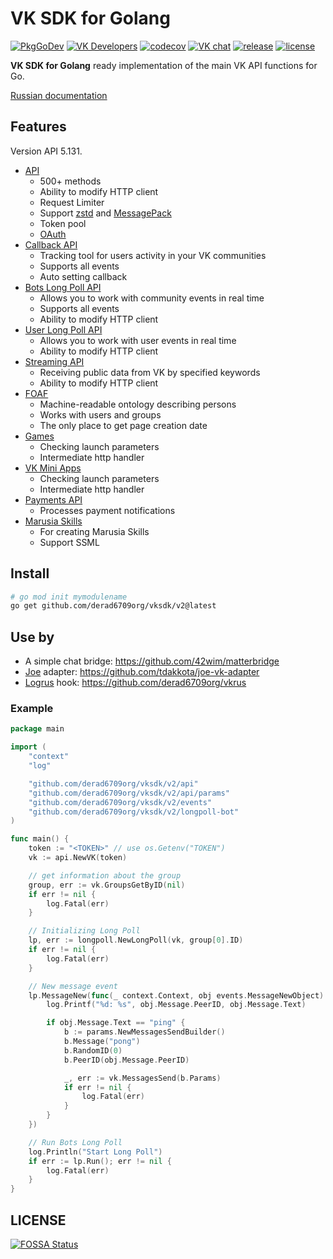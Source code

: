 # VK SDK for Golang

[![PkgGoDev](https://pkg.go.dev/badge/github.com/derad6709org/vksdk/v2/v2)](https://pkg.go.dev/github.com/derad6709org/vksdk/v2?tab=subdirectories)
[![VK Developers](https://img.shields.io/badge/developers-%234a76a8.svg?logo=VK&logoColor=white)](https://dev.vk.com/)
[![codecov](https://codecov.io/gh/derad6709org/vksdk/branch/master/graph/badge.svg)](https://codecov.io/gh/derad6709org/vksdk)
[![VK chat](https://img.shields.io/badge/VK%20chat-%234a76a8.svg?logo=VK&logoColor=white)](https://vk.me/join/AJQ1d6Or8Q00Y_CSOESfbqGt)
[![release](https://img.shields.io/github/v/tag/derad6709org/vksdk?label=release)](https://github.com/derad6709org/vksdk/releases)
[![license](https://img.shields.io/github/license/derad6709org/vksdk.svg?maxAge=2592000)](https://github.com/derad6709org/vksdk/blob/master/LICENSE)

**VK SDK for Golang** ready implementation of the main VK API functions for Go.

[Russian documentation](https://github.com/derad6709org/vksdk/wiki)

## Features

Version API 5.131.

- [API](https://pkg.go.dev/github.com/derad6709org/vksdk/v2/api)
  - 500+ methods
  - Ability to modify HTTP client
  - Request Limiter
  - Support [zstd](https://pkg.go.dev/github.com/derad6709org/vksdk/v2/api#VK.EnableZstd)
and [MessagePack](https://pkg.go.dev/github.com/derad6709org/vksdk/v2/api#VK.EnableMessagePack)
  - Token pool
  - [OAuth](https://pkg.go.dev/github.com/derad6709org/vksdk/v2/api/oauth)
- [Callback API](https://pkg.go.dev/github.com/derad6709org/vksdk/v2/callback)
  - Tracking tool for users activity in your VK communities
  - Supports all events
  - Auto setting callback
- [Bots Long Poll API](https://pkg.go.dev/github.com/derad6709org/vksdk/v2/longpoll-bot)
  - Allows you to work with community events in real time
  - Supports all events
  - Ability to modify HTTP client
- [User Long Poll API](https://pkg.go.dev/github.com/derad6709org/vksdk/v2/longpoll-user)
  - Allows you to work with user events in real time
  - Ability to modify HTTP client
- [Streaming API](https://pkg.go.dev/github.com/derad6709org/vksdk/v2/streaming)
  - Receiving public data from VK by specified keywords
  - Ability to modify HTTP client
- [FOAF](https://pkg.go.dev/github.com/derad6709org/vksdk/v2/foaf)
  - Machine-readable ontology describing persons
  - Works with users and groups
  - The only place to get page creation date
- [Games](https://pkg.go.dev/github.com/derad6709org/vksdk/v2/games)
  - Checking launch parameters
  - Intermediate http handler
- [VK Mini Apps](https://pkg.go.dev/github.com/derad6709org/vksdk/v2/vkapps)
  - Checking launch parameters
  - Intermediate http handler
- [Payments API](https://pkg.go.dev/github.com/derad6709org/vksdk/v2/payments)
  - Processes payment notifications
- [Marusia Skills](https://pkg.go.dev/github.com/derad6709org/vksdk/v2/marusia)
  - For creating Marusia Skills
  - Support SSML

## Install

```bash
# go mod init mymodulename
go get github.com/derad6709org/vksdk/v2@latest
```

## Use by

- A simple chat bridge: <https://github.com/42wim/matterbridge>
- [Joe](https://github.com/go-joe/joe) adapter: <https://github.com/tdakkota/joe-vk-adapter>
- [Logrus](https://github.com/sirupsen/logrus) hook: <https://github.com/derad6709org/vkrus>

### Example

```go
package main

import (
	"context"
	"log"

	"github.com/derad6709org/vksdk/v2/api"
	"github.com/derad6709org/vksdk/v2/api/params"
	"github.com/derad6709org/vksdk/v2/events"
	"github.com/derad6709org/vksdk/v2/longpoll-bot"
)

func main() {
	token := "<TOKEN>" // use os.Getenv("TOKEN")
	vk := api.NewVK(token)

	// get information about the group
	group, err := vk.GroupsGetByID(nil)
	if err != nil {
		log.Fatal(err)
	}

	// Initializing Long Poll
	lp, err := longpoll.NewLongPoll(vk, group[0].ID)
	if err != nil {
		log.Fatal(err)
	}

	// New message event
	lp.MessageNew(func(_ context.Context, obj events.MessageNewObject) {
		log.Printf("%d: %s", obj.Message.PeerID, obj.Message.Text)

		if obj.Message.Text == "ping" {
			b := params.NewMessagesSendBuilder()
			b.Message("pong")
			b.RandomID(0)
			b.PeerID(obj.Message.PeerID)

			_, err := vk.MessagesSend(b.Params)
			if err != nil {
				log.Fatal(err)
			}
		}
	})

	// Run Bots Long Poll
	log.Println("Start Long Poll")
	if err := lp.Run(); err != nil {
		log.Fatal(err)
	}
}
```

## LICENSE

[![FOSSA Status](https://app.fossa.io/api/projects/git%2Bgithub.com%2FSevereCloud%2Fvksdk.svg?type=large)](https://app.fossa.io/projects/git%2Bgithub.com%2FSevereCloud%2Fvksdk?ref=badge_large)
